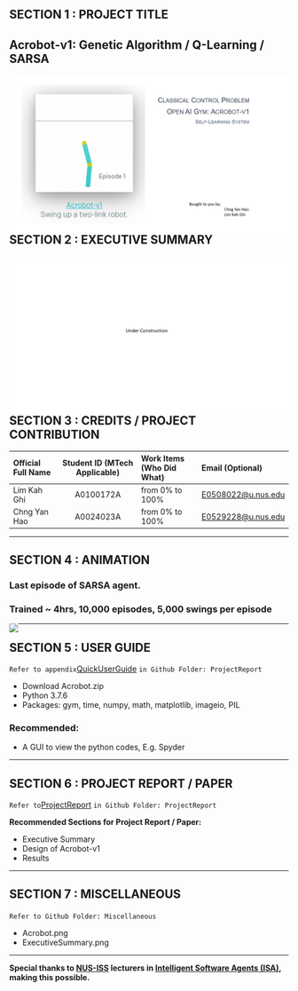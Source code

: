 ## SECTION 1 : PROJECT TITLE
## Acrobot-v1: Genetic Algorithm / Q-Learning / SARSA

<img src="Miscellaneous/Acrobot.png"
     style="float: left; margin-right: 0px;" />

---

## SECTION 2 : EXECUTIVE SUMMARY

<img src="Miscellaneous/ExecutiveSummary.png"
     style="float: left; margin-right: 0px;" />

---

## SECTION 3 : CREDITS / PROJECT CONTRIBUTION

| Official Full Name  | Student ID (MTech Applicable)  | Work Items (Who Did What) | Email (Optional) |
| :------------ |:---------------:| :-----| :-----|
| Lim Kah Ghi | A0100172A | from 0% to 100% | E0508022@u.nus.edu |
| Chng Yan Hao | A0024023A | from 0% to 100% | E0529228@u.nus.edu |

---

## SECTION 4 : ANIMATION

### Last episode of SARSA agent. 
### Trained ~ 4hrs, 10,000 episodes, 5,000 swings per episode
<img src="Animation/AcrobotSarsaAgent_last_episode.gif"
     style="float: left; margin-right: 0px;" />

---

## SECTION 5 : USER GUIDE

`Refer to appendix`[QuickUserGuide](https://github.com/RyanChngYanHao/ISA-PM-SLS-2021-01-09-IS02PT-GRP-Acrobot-v1/blob/master/ProjectReport/QuickUserGuide.pdf) `in Github Folder: ProjectReport`

-	Download Acrobot.zip
-	Python 3.7.6
-	Packages: gym, time, numpy, math, matplotlib, imageio, PIL

### Recommended:
-	A GUI to view the python codes, E.g. Spyder

---
## SECTION 6 : PROJECT REPORT / PAPER

`Refer to`[ProjectReport](https://github.com/RyanChngYanHao/ISA-PM-SLS-2021-01-09-IS02PT-GRP-Acrobot-v1/blob/master/ProjectReport/ProjectReport.pdf) `in Github Folder: ProjectReport`

**Recommended Sections for Project Report / Paper:**
- Executive Summary
- Design of Acrobot-v1
- Results

---
## SECTION 7 : MISCELLANEOUS

`Refer to Github Folder: Miscellaneous`
- Acrobot.png
- ExecutiveSummary.png

---

**Special thanks to [NUS-ISS](https://www.iss.nus.edu.sg "Institute of Systems Science, National University of Singapore") lecturers in [Intelligent Software Agents (ISA)](https://www.iss.nus.edu.sg/executive-education/course/detail/practice-module-for-intelligent-software-agents "Intellgient Software Agents"), making this possible.**
